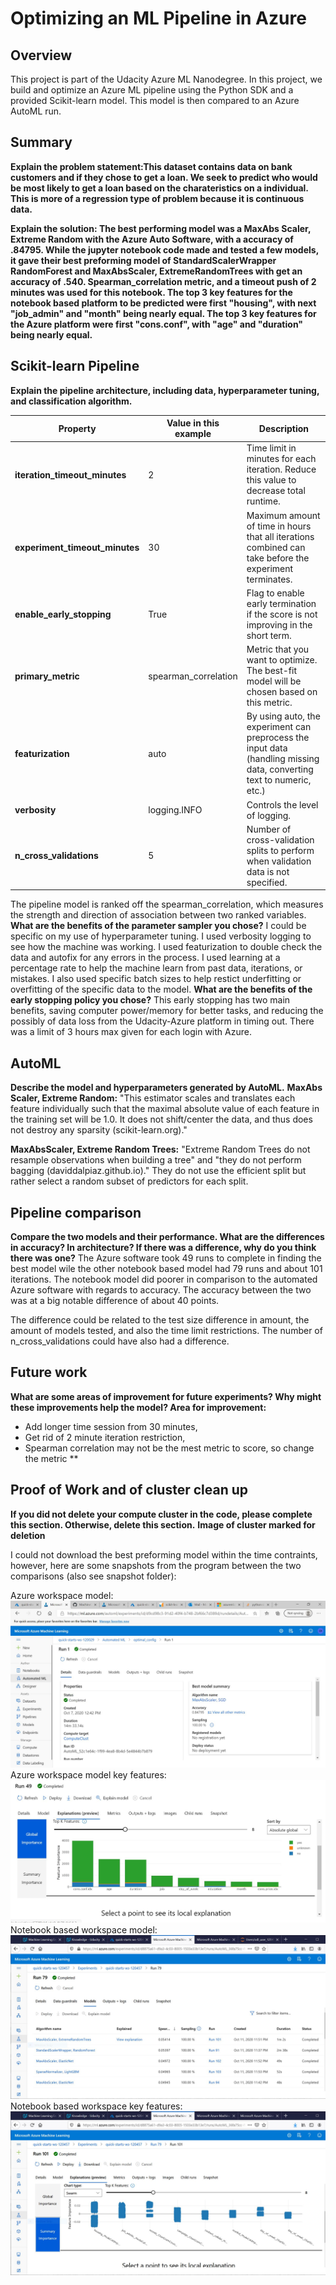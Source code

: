 # Optimizing an ML Pipeline in Azure

## Overview
This project is part of the Udacity Azure ML Nanodegree.
In this project, we build and optimize an Azure ML pipeline using the Python SDK and a provided Scikit-learn model.
This model is then compared to an Azure AutoML run.

## Summary
**Explain the problem statement:This dataset contains data on bank customers and if they chose to get a loan. We seek to predict who would be most likely to get a loan based on the charateristics on a individual. This is more of a regression type of problem because it is continuous data.** 

**Explain the solution: The best performing model was a MaxAbs Scaler, Extreme Random with the Azure Auto Software, with a accuracy of .84795.  While the jupyter notebook code made and tested a few models, it gave their best preforming model of StandardScalerWrapper RandomForest and MaxAbsScaler, ExtremeRandomTrees with get an accuracy of .540. Spearman_correlation metric, and a timeout push of 2 minutes was used for this notebook.  The top 3 key features for the notebook based platform to be predicted were first "housing", with next "job_admin" and "month" being nearly equal.  The top 3 key features for the Azure platform were first "cons.conf", with "age" and "duration" being nearly equal.**

## Scikit-learn Pipeline
**Explain the pipeline architecture, including data, hyperparameter tuning, and classification algorithm.**

|Property| Value in this example |Description|
|----|----|---|
|**iteration_timeout_minutes**|2|Time limit in minutes for each iteration. Reduce this value to decrease total runtime.|
|**experiment_timeout_minutes**|30|Maximum amount of time in hours that all iterations combined can take before the experiment terminates.|
|**enable_early_stopping**|True|Flag to enable early termination if the score is not improving in the short term.|
|**primary_metric**| spearman_correlation | Metric that you want to optimize. The best-fit model will be chosen based on this metric.|
|**featurization**| auto | By using auto, the experiment can preprocess the input data (handling missing data, converting text to numeric, etc.)|
|**verbosity**| logging.INFO | Controls the level of logging.|
|**n_cross_validations**|5|Number of cross-validation splits to perform when validation data is not specified.|

The pipeline model is ranked off the spearman_correlation, which measures the strength and direction of association between two ranked variables.
**What are the benefits of the parameter sampler you chose?**
I could be specific on my use of hyperparameter tuning.  I used verbosity logging to see how the machine was working.  I used featurization to double check the data and autofix for any errors in the process.  I used learning at a percentage rate to help the machine learn from past data, iterations, or mistakes.  I also used specific batch sizes to help restict underfitting or overfitting of the specific data to the model.
**What are the benefits of the early stopping policy you chose?** 
This early stopping has two main benefits, saving computer power/memory for better tasks, and reducing the possibly of data loss from the Udacity-Azure platform in timing out.  There was a limit of 3 hours max given for each login with Azure.
## AutoML
**Describe the model and hyperparameters generated by AutoML.**
**MaxAbs Scaler, Extreme Random:**
"This estimator scales and translates each feature individually such that the maximal absolute value of each feature in the training set will be 1.0. It does not shift/center the data, and thus does not destroy any sparsity (scikit-learn.org)."

**MaxAbsScaler, Extreme Random Trees:**
"Extreme Random Trees do not resample observations when building a tree" and "they do not perform bagging (daviddalpiaz.github.io)."
They do not use the efficient split but rather select a random subset of predictors for each split.

## Pipeline comparison
**Compare the two models and their performance. What are the differences in accuracy? In architecture? If there was a difference, why do you think there was one?**  The Azure software took 49 runs to complete in finding the best model wile the other notebook based model had 79 runs and about 101 iterations. The notebook model did poorer in comparison to the automated Azure software with regards to accuracy.  The accuracy between the two was at a big notable difference of about 40 points.   

The difference could be related to the test size difference in amount, the amount of models tested, and also the time limit restrictions.  The number of n_cross_validations could have also had a difference.

## Future work
**What are some areas of improvement for future experiments? Why might these improvements help the model?
Area for improvement:** 
- Add longer time session from 30 minutes, 
- Get rid of 2 minute iteration restriction, 
- Spearman correlation may not be the mest metric to score, so change the metric **

## Proof of Work and of cluster clean up
**If you did not delete your compute cluster in the code, please complete this section. Otherwise, delete this section.**
**Image of cluster marked for deletion**

I could not download the best preforming model within the time contraints, however, here are some snapshots from the program between the two comparisons (also see snapshot folder):

Azure workspace model:
![Test Image 1](https://github.com/studybug/Azure-Optimizing/blob/main/snapshots/Azure_Hyper_Run.JPG)
Azure workspace model key features:
![Test Image 1](https://github.com/studybug/Azure-Optimizing/blob/main/snapshots/run49.JPG)
Notebook based workspace model:
![Test Image 1](https://github.com/studybug/Azure-Optimizing/blob/main/snapshots/coderun2.JPG)
Notebook based workspace key features:
![Test Image 1](https://github.com/studybug/Azure-Optimizing/blob/main/snapshots/coderun3.JPG)



